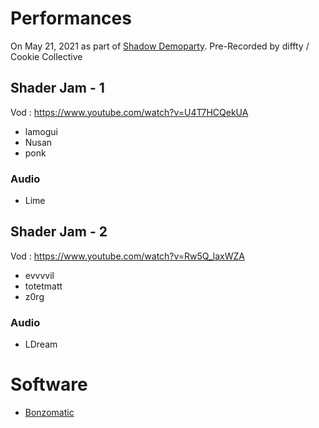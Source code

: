 # Performances

On May 21, 2021 as part of [Shadow Demoparty](http://shadow-party.org/). Pre-Recorded by diffty / Cookie Collective

## Shader Jam - 1

Vod : https://www.youtube.com/watch?v=U4T7HCQekUA

- lamogui
- Nusan
- ponk

### Audio

- Lime

## Shader Jam - 2

Vod : https://www.youtube.com/watch?v=Rw5Q_laxWZA

- evvvvil
- totetmatt
- z0rg

### Audio

- LDream

# Software

- [Bonzomatic](https://github.com/TheNuSan/Bonzomatic/)
